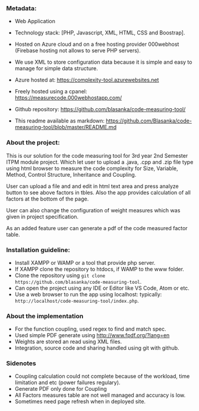 ### Metadata:

- Web Application
- Technology stack: [PHP, Javascript, XML, HTML, CSS and Boostrap].
- Hosted on Azure cloud and on a free hosting provider 000webhost (Firebase hosting not allows to serve PHP servers).
- We use XML to store configuration data because it is simple and easy to manage for simple data structure.

- Azure hosted at: https://complexity-tool.azurewebsites.net
- Freely hosted using a cpanel: https://measurecode.000webhostapp.com/
- Github repository: https://github.com/blasanka/code-measuring-tool/
- This readme available as markdown: https://github.com/Blasanka/code-measuring-tool/blob/master/README.md

### About the project:

This is our solution for the code measuring tool for 3rd year 2nd Semester ITPM module project. Which let
user to upload a .java, .cpp and .zip file type using html browser to measure the code complexity for
Size, Variable, Method, Control Structure, Inheritance and Coupling.

User can upload a file and and edit in html text area and press analyze button to see above factors in tbles. Also the app provides calculation of all factors at the bottom of the page.

User can also change the configuration of weight measures which was given in project specification.

As an added feature user can generate a pdf of the code measured factor table.

### Installation guideline:

- Install XAMPP or WAMP or a tool that provide php server.
- If XAMPP clone the repository to htdocs, if WAMP to the www folder.
- Clone the repository using `git clone https://github.com/blasanka/code-measuring-tool`.
- Can open the project using any IDE or Editor like VS Code, Atom or etc.
- Use a web browser to run the app using localhost: typically: `http://localhost/code-measuring-tool/index.php`.

### About the implementation

- For the function coupling, used regex to find and match spec.
- Used simple PDF generate using http://www.fpdf.org/?lang=en
- Weights are stored an read using XML files.
- Integration, source code and sharing handled using git with github.

### Sidenotes

- Coupling calculation could not complete because of the workload, time limitation and etc (power failures regulary).
- Generate PDF only done for Coupling
- All Factors measures table are not well managed and accuracy is low.
- Sometimes need page refresh when in deployed site.
